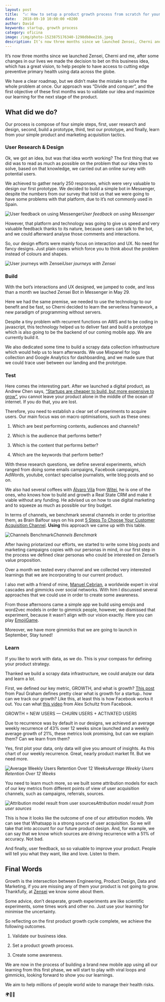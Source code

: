 ```yaml
---
layout: post
title:  "📈 How to setup a product growth process from scratch for your startup"
date:   2018-09-10 10:00:00 +0200
author: David
keywords: startup, growth process
category: oficina
image: /img/photo-1523875176340-1298db8ee216.jpeg
description: It’s now three months since we launched Zensei, Cherni and me, after some changes in our lives we made the decision to bet on this business idea, which has...
--- 
```


It’s now three months since we launched Zensei, Cherni and me, after some changes in our lives we made the decision to bet on this business idea, which has a great vision, to help people to have access to cutting edge preventive primary health using data across the globe.

We have a clear roadmap, but we didn’t make the mistake to solve the whole problem at once. Our approach was “Divide and conquer”, and the first objective of these first months was to validate our idea and maximize our learning for the next stage of the product.

## **What did we do?**

Our process is compose of four simple steps, first, user research and design, second, build a prototype, third, test our prototype, and finally, learn from your simple product and marketing acquisition tactics.

### User Research & Design

Ok, we got an idea, but was that idea worth working? The first thing that we did was to read as much as possible on the problem that our idea tries to solve, based on that knowledge, we carried out an online survey with potential users.

We achieved to gather nearly 250 responses, which were very valuable to design our first prototype. We decided to build a simple bot in Messenger, despite the numbers from our survey that told us that we were going to have some problems with that platform, due to it’s not commonly used in Spain.

![User feedback on using Messenger](https://cdn-images-1.medium.com/max/2128/1*lYPQI4gzyMWViDg-6qMsJw.png)*User feedback on using Messenger*

However, that platform and technology was going to give us speed and very valuable feedback thanks to its nature, because users can talk to the bot, and we could afterward analyse those comments and interactions.

So, our design efforts were mainly focus on interaction and UX. No need for fancy designs. Just plain copies which force you to think about the problem instead of colours and shapes.

![User journeys with Zensei](https://cdn-images-1.medium.com/max/3324/1*9zD6ZFBJPV_Jqth2CPctNw.jpeg)*User journeys with Zensei*

### Build

With the bot’s interactions and UX designed, we jumped to code, and less than a month we lauched Zensei Bot in Messenger in May 29.

Here we had the same premise, we needed to use the technology to our benefit and be fast, so Cherni decided to learn the serverless framework, a new paradigm of programming without servers.

Despite a tiny problem with recurrent functions on AWS and to be coding in javascript, this technology helped us to deliver fast and build a prototype which is also going to be the backend of our coming mobile app. We are currently build it.

We also dedicated some time to build a scrapy data collection infrastructure which would help us to learn afterwards. We use Mixpanel for logs collection and Google Analytics for dashboarding, and we made sure that we could trace user between our landing and the prototype.

### Test

Here comes the interesting part. After we launched a digital product, as Andrew Chen says, [“Startups are cheaper to build, but more expensive to grow”](http://andrewchen.co/startups-are-cheaper-to-build-more-expensive-to-grow/), you cannot leave your product alone in the middle of the ocean of internet. If you do that, you are lost.

Therefore, you need to establish a clear set of experiments to acquire users. Our main focus was on macro optimisations, such as these ones:

1. Which are best performing contents, audiences and channels?

1. Which is the audience that performs better?

1. Which is the content that performs better?

1. Which are the keywords that perform better?

With these research questions, we define several experiments, which ranged from doing some emails campaigns, Facebook campaigns, AdWords, youtube, contact specialise journalists, write blog posts and so on.

We also had several coffees with [Álvaro Vila](https://twitter.com/alvarovmz) from [Witei](https://witei.com/es/), he is one of the ones, who knows how to build and growth a Real State CRM and make it viable without any funding. He advised us on how to use digital marketing and to squeeze as much as possible our tiny budget.

In terms of channels, we benchmark several channels in order to prioritise them, as Brain Balfour says on his post [5 Steps To Choose Your Customer Acquisition Channel](https://www.coelevate.com/essays/5-steps-to-choose-your-customer-acquisition-channel). **Using** this approach we came up with this table.

![Channels Benchmark](https://cdn-images-1.medium.com/max/2312/1*bArVPoXiyJeRnwAVZNdQ3g.png)*Channels Benchmark*

After having priotarized our efforts, we started to write some blog posts and marketing campaigns copies with our personas in mind, in our first step in the process we defined clear personas who could be interested on Zensei’s value proposition.

Over a month we tested every channel and we collected very interested learnings that we are incorporating to our current product.

I also met with a friend of mine, [Manuel Cebrian](http://web.media.mit.edu/~cebrian/), a worldwide expert in viral cascades and gimmicks over social networks. With him I discussed several approaches that we could use in order to create some awareness.

From those afternoons came a simple app we build using emojis and word2vec models in order to gimmick people, however, we dismissed that experiment, because it wasn’t align with our vision exactly. Here you can play [EmojiGame](https://zenseiapp.com/game/).

Moreover, we have more gimmicks that we are going to launch in September, Stay tuned!

### Learn

If you like to work with data, as we do. This is your compass for defining your product strategy.

Thanked we build a scrapy data infrastructure, we could analyze our data and learn a lot.

First, we defined our key metric, GROWTH, and what is growth? [This post](http://www.paulgraham.com/growth.html) from Paul Graham defines pretty clear what is growth for a startup.. how can we track our growth? Like this, at least this is how Facebook works it out. You can what [this video](https://www.youtube.com/watch?v=n_yHZ_vKjno) from Alex Schultz from Facebook.

GROWTH = NEW USERS — CHURN USERS + ACTIVATED USERS

Due to recurrence was by default in our designs, we achieved an average weekly recurrence of 43% over 12 weeks since launched and a weekly average growth of 21%, these metrics look promising, but can we explain them? Can we learn from them?

Yes, first plot your data, only data will give you amount of insights. As this chart of our weekly recurrence. Great, nearly product market fit. But we need more.

![Average Weekly Users Retention Over 12 Weeks](https://cdn-images-1.medium.com/max/2004/1*B1pxVe5F2MWcKZ5nYubwQw.png)*Average Weekly Users Retention Over 12 Weeks*

You need to learn much more, so we built some attribution models for each of our key metrics from different points of view of user acquisition channels, such as campaigns, referrals, sources.

![Attribution model result from user sources](https://cdn-images-1.medium.com/max/2000/1*nJEdi2sfIAqqg6sa-0rq9A.png)*Attribution model result from user sources*

This is how it looks like the outcome of one of our attirbution models. We can see that Whatsapp is a strong source of user acquisition. So we will take that into account for our future product design. And, for example, we can say that we know which sources are driving recurrence with a 51% of accuracy. Not bad.

And finally, user feedback, so so valuable to improve your product. People will tell you what they want, like and love. Listen to them.

## Final Words

Growth is the intersection between Engineering, Product Design, Data and Marketing, if you are missing any of them your product is not going to grow. Thankfully, at [Zensei](https://zenseiapp.com) we know some about them.

Some advice, don’t desperate, growth experiments are like scientific experiments, some times work and other no. Just use your learning for minimise the uncertainty.

So reflecting on the first product growth cycle complete, we achieve the following outcomes.

1. Validate our business idea.

1. Set a product growth process.

1. Create some awareness.

We are now in the process of building a brand new mobile app using all our learning from this first phase, we will start to play with viral loops and gimmicks, looking forward to show you our learnings.

We aim to help millions of people world wide to manage their health risks.

🌍📱🏥